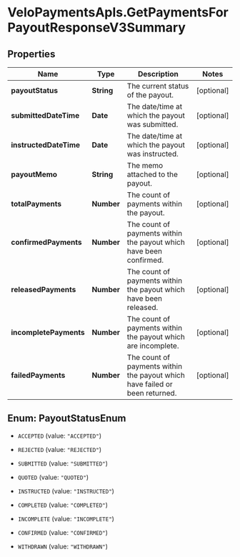 # VeloPaymentsApIs.GetPaymentsForPayoutResponseV3Summary

## Properties

Name | Type | Description | Notes
------------ | ------------- | ------------- | -------------
**payoutStatus** | **String** | The current status of the payout. | [optional] 
**submittedDateTime** | **Date** | The date/time at which the payout was submitted. | [optional] 
**instructedDateTime** | **Date** | The date/time at which the payout was instructed. | [optional] 
**payoutMemo** | **String** | The memo attached to the payout. | [optional] 
**totalPayments** | **Number** | The count of payments within the payout. | [optional] 
**confirmedPayments** | **Number** | The count of payments within the payout which have been confirmed. | [optional] 
**releasedPayments** | **Number** | The count of payments within the payout which have been released. | [optional] 
**incompletePayments** | **Number** | The count of payments within the payout which are incomplete. | [optional] 
**failedPayments** | **Number** | The count of payments within the payout which have failed or been returned. | [optional] 



## Enum: PayoutStatusEnum


* `ACCEPTED` (value: `"ACCEPTED"`)

* `REJECTED` (value: `"REJECTED"`)

* `SUBMITTED` (value: `"SUBMITTED"`)

* `QUOTED` (value: `"QUOTED"`)

* `INSTRUCTED` (value: `"INSTRUCTED"`)

* `COMPLETED` (value: `"COMPLETED"`)

* `INCOMPLETE` (value: `"INCOMPLETE"`)

* `CONFIRMED` (value: `"CONFIRMED"`)

* `WITHDRAWN` (value: `"WITHDRAWN"`)




